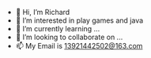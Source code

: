 - 👋 Hi, I’m Richard
- 👀 I’m interested in play games and java
- 🌱 I’m currently learning ...
- 💞️ I’m looking to collaborate on ...
- 📫 My Email is 13921442502@163.com

<!---
Richren99/Richren99 is a ✨ special ✨ repository because its `README.md` (this file) appears on your GitHub profile.
You can click the Preview link to take a look at your changes.
--->
